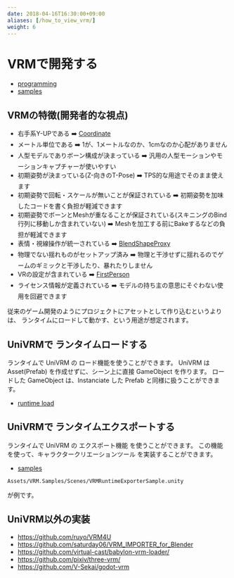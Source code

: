 ```yaml
---
date: 2018-04-16T16:30:00+09:00
aliases: [/how_to_view_vrm/]
weight: 6
---
```


# VRMで開発する

* [programming](https://vrm-c.github.io/UniVRM/)
* [samples](/univrm/install/univrm_install_samples)

## VRMの特徴(開発者的な視点)

* 右手系Y-UPである ➡️ [Coordinate](https://vrm-c.github.io/UniVRM/ja/implementation/coordinate.html)
* メートル単位である ➡️ 1が、1メートルなのか、1cmなのか心配がありません
* 人型モデルでありボーン構成が決まっている ➡️ 汎用の人型モーションやモーションキャプチャーが使いやすい
* 初期姿勢が決まっている(Z-向きのT-Pose) ➡️ TPS的な用途でそのまま使えます
* 初期姿勢で回転・スケールが無いことが保証されている ➡️ 初期姿勢を加味したコードを書く負担が軽減できます
* 初期姿勢でボーンとMeshが重なることが保証されている(スキニングのBind行列に移動しか含まれていない) ➡️ Meshを加工する前にBakeするなどの負担が軽減できます
* 表情・視線操作が統一されている ➡️ [BlendShapeProxy](https://vrm-c.github.io/UniVRM/ja/vrm0/0_58_blendshape.html)
* 物理でない揺れものがセットアップ済み ➡️ 物理と干渉せずに揺れるのでゲームのギミックと干渉したり、暴れたりしません
* VRの設定が含まれている ➡️ [FirstPerson](https://vrm-c.github.io/UniVRM/ja/vrm0/firstperson.html)
* ライセンス情報が定義されている ➡️ モデルの持ち主の意思にそぐわない使用を回避できます

従来のゲーム開発のようにプロジェクトにアセットとして作り込むというよりは、
ランタイムにロードして動かす、という用途が想定されます。

## UniVRMで ランタイムロードする

ランタイムで UniVRM の ロード機能を使うことができます。
UniVRM は Asset(Prefab) を作成せずに、シーン上に直接 GameObject を作ります。
ロードした GameObject は、Instanciate した Prefab と同様に扱うことができます。

* [runtime load](https://vrm-c.github.io/UniVRM/ja/)

## UniVRMで ランタイムエクスポートする

ランタイムで UniVRM の エクスポート機能 を使うことができます。
この機能を使って、キャラクタークリエーションツール を実装することができます。

* [samples](/univrm/install/univrm_install_samples)

`Assets/VRM.Samples/Scenes/VRMRuntimeExporterSample.unity`

が例です。

## UniVRM以外の実装

* https://github.com/ruyo/VRM4U
* https://github.com/saturday06/VRM_IMPORTER_for_Blender
* https://github.com/virtual-cast/babylon-vrm-loader/
* https://github.com/pixiv/three-vrm/
* https://github.com/V-Sekai/godot-vrm
